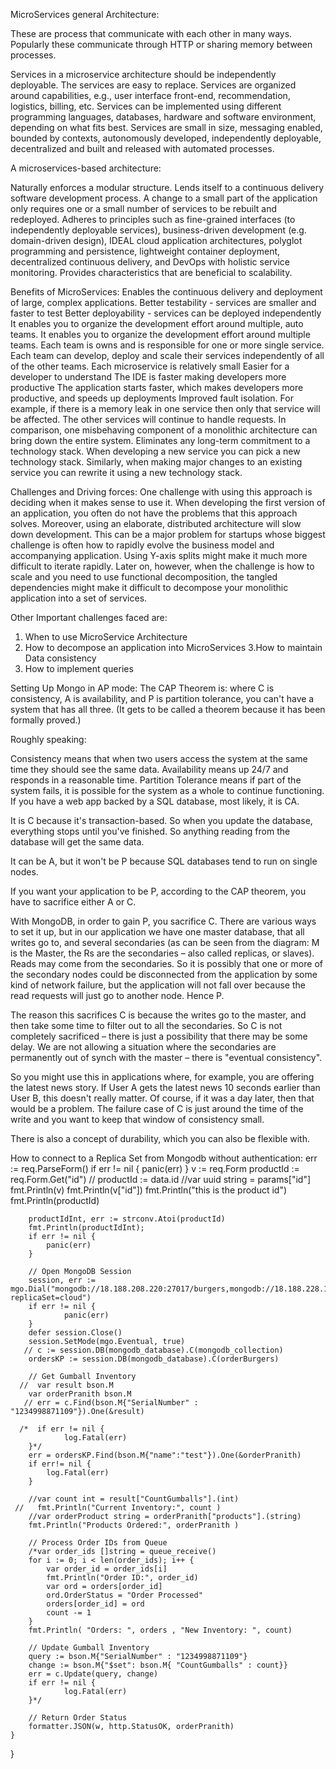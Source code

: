 ﻿MicroServices general Architecture:

These are process that communicate with each other in many ways. Popularly these communicate through HTTP or sharing memory between processes. 

Services in a microservice architecture should be independently deployable.
The services are easy to replace.
Services are organized around capabilities, e.g., user interface front-end, recommendation, logistics, billing, etc.
Services can be implemented using different programming languages, databases, hardware and software environment, depending on what fits best.
Services are small in size, messaging enabled, bounded by contexts, autonomously developed, independently deployable, decentralized and built and 
released with automated processes.

A microservices-based architecture:

Naturally enforces a modular structure.
Lends itself to a continuous delivery software development process.
 A change to a small part of the application only requires one or a small number of services to be rebuilt and redeployed.
Adheres to principles such as fine-grained interfaces (to independently deployable services), business-driven development 
(e.g. domain-driven design), IDEAL cloud application architectures, polyglot programming and persistence, lightweight 
container deployment, decentralized continuous delivery, and DevOps with holistic service monitoring.
Provides characteristics that are beneficial to scalability.


Benefits of MicroServices:
Enables the continuous delivery and deployment of large, complex applications.
Better testability - services are smaller and faster to test
Better deployability - services can be deployed independently
It enables you to organize the development effort around multiple, auto teams. 
It enables you to organize the development effort around multiple teams.
 Each team is owns and is responsible for one or more single service. 
 Each team can develop, deploy and scale their services independently of all of the other teams.
Each microservice is relatively small
Easier for a developer to understand
The IDE is faster making developers more productive
The application starts faster, which makes developers more productive, and speeds up deployments
Improved fault isolation. For example, if there is a memory leak in one service then only that service will be affected. 
The other services will continue to handle requests. In comparison, one misbehaving component of a monolithic architecture can bring down the entire system.
Eliminates any long-term commitment to a technology stack. 
When developing a new service you can pick a new technology stack. 
Similarly, when making major changes to an existing service you can rewrite it using a new technology stack.

Challenges and Driving forces:
One challenge with using this approach is deciding when it makes sense to use it.
 When developing the first version of an application, you often do not have the problems that this approach solves. 
 Moreover, using an elaborate, distributed architecture will slow down development. 
 This can be a major problem for startups whose biggest challenge is often how to rapidly evolve the business model and accompanying application. 
 Using Y-axis splits might make it much more difficult to iterate rapidly. 
 Later on, however, when the challenge is how to scale and you need to use functional decomposition, the tangled dependencies might
 make it difficult to decompose your monolithic application into a set of services.
 
 Other Important challenges faced are:
 1. When to use MicroService Architecture
 2. How to decompose an application into MicroServices
 3.How to maintain Data consistency
 4. How to implement queries
 
 
 
 Setting Up Mongo in AP mode:
 The CAP Theorem is: where C is consistency, A is availability, and P is partition tolerance, you can't have a system that has all three. (It gets to be called a theorem because it has been formally proved.)

Roughly speaking:

Consistency means that when two users access the system at the same time they should see the same data.
Availability means up 24/7 and responds in a reasonable time.
Partition Tolerance means if part of the system fails, it is possible for the system as a whole to continue functioning.
If you have a web app backed by a SQL database, most likely, it is CA.

It is C because it's transaction-based. So when you update the database, everything stops until you've finished. So anything reading from the database will get the same data.

It can be A, but it won't be P because SQL databases tend to run on single nodes.

If you want your application to be P, according to the CAP theorem, you have to sacrifice either A or C.

With MongoDB, in order to gain P, you sacrifice C. There are various ways to set it up, but in our application we have one master database, that all writes go to, and several secondaries (as can be seen from the diagram: M is the Master, the Rs are the secondaries – also called replicas, or slaves). Reads may come from the secondaries. So it is possibly that one or more of the secondary nodes could be disconnected from the application by some kind of network failure, but the application will not fall over because the read requests will just go to another node. Hence P.

The reason this sacrifices C is because the writes go to the master, and then take some time to filter out to all the secondaries. So C is not completely sacrificed – there is just a possibility that there may be some delay. We are not allowing a situation where the secondaries are permanently out of synch with the master – there is "eventual consistency".

So you might use this in applications where, for example, you are offering the latest news story. If User A gets the latest news 10 seconds earlier than User B, this doesn't really matter. Of course, if it was a day later, then that would be a problem. The failure case of C is just around the time of the write and you want to keep that window of consistency small.

There is also a concept of durability, which you can also be flexible with.



How to connect to a Replica Set from Mongodb without authentication:
err := req.ParseForm()
		if err != nil {
			panic(err)
		}
		v := req.Form
		productId := req.Form.Get("id")
	//	productId := data.id
		//var uuid string = params["id"]
		fmt.Println(v)
		fmt.Println(v["id"])
		fmt.Println("this is the product id")
		fmt.Println(productId)

		productIdInt, err := strconv.Atoi(productId)
		fmt.Println(productIdInt);
		if err != nil {
			panic(err)
		}

		// Open MongoDB Session
		session, err := mgo.Dial("mongodb://18.188.208.220:27017/burgers,mongodb://18.188.228.190:27017/burgers,mongodb://18.188.73.107:27017/burgers?replicaSet=cloud")
        if err != nil {
                panic(err)
        }
        defer session.Close()
        session.SetMode(mgo.Eventual, true)
       // c := session.DB(mongodb_database).C(mongodb_collection)
        ordersKP := session.DB(mongodb_database).C(orderBurgers)

       	// Get Gumball Inventory 
      //  var result bson.M
		var orderPranith bson.M
       // err = c.Find(bson.M{"SerialNumber" : "1234998871109"}).One(&result)

      /*  if err != nil {
                log.Fatal(err)
        }*/
		err = ordersKP.Find(bson.M{"name":"test"}).One(&orderPranith)
		if err!= nil {
			log.Fatal(err)
		}

 		//var count int = result["CountGumballs"].(int)
     //   fmt.Println("Current Inventory:", count )
 		//var orderProduct string = orderPranith["products"].(string)
		fmt.Println("Products Ordered:", orderPranith )

		// Process Order IDs from Queue
		/*var order_ids []string = queue_receive()
		for i := 0; i < len(order_ids); i++ {
			var order_id = order_ids[i]
			fmt.Println("Order ID:", order_id)
			var ord = orders[order_id] 
			ord.OrderStatus = "Order Processed"
			orders[order_id] = ord
			count -= 1
		}
		fmt.Println( "Orders: ", orders , "New Inventory: ", count)

		// Update Gumball Inventory
		query := bson.M{"SerialNumber" : "1234998871109"}
        change := bson.M{"$set": bson.M{ "CountGumballs" : count}}
        err = c.Update(query, change)
        if err != nil {
                log.Fatal(err)
        }*/

		// Return Order Status
		formatter.JSON(w, http.StatusOK, orderPranith)
	}
}